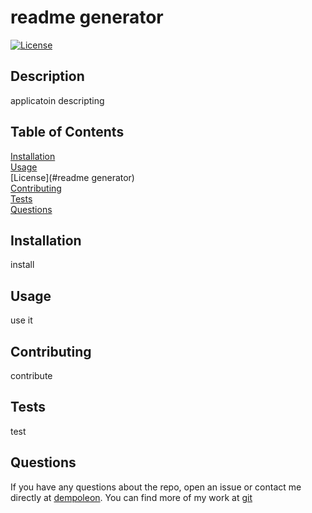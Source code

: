 # readme generator

[![License](https://img.shields.io/badge/License-Apache%202.0-blue.svg)](https://opensource.org/licenses/Apache-2.0)<br>
## Description <br>
applicatoin descripting

## Table of Contents
[Installation](#Installation)<br>
[Usage](#Usage)<br>
[License](#readme generator)<br>
[Contributing](#Contributing)<br>
[Tests](#Tests)<br>
[Questions](#Questions)<br>
    

## Installation
install

## Usage
use it

## Contributing
contribute

## Tests
test

## Questions
If you have any questions about the repo, open an issue or contact me directly at [dempoleon](dempoleon).
You can find more of my work at [git](https://github.com/git)


